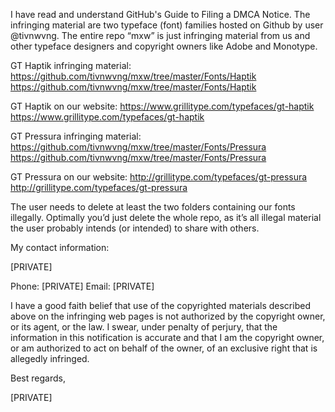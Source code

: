 I have read and understand GitHub's Guide to Filing a DMCA Notice. The infringing material are two typeface (font) families hosted on Github by user @tivnwvng. The entire repo “mxw” is just infringing material from us and other typeface designers and copyright owners like Adobe and Monotype.

GT Haptik infringing material: https://github.com/tivnwvng/mxw/tree/master/Fonts/Haptik 
https://github.com/tivnwvng/mxw/tree/master/Fonts/Haptik

GT Haptik on our website: https://www.grillitype.com/typefaces/gt-haptik 
https://www.grillitype.com/typefaces/gt-haptik

GT Pressura infringing material: https://github.com/tivnwvng/mxw/tree/master/Fonts/Pressura 
https://github.com/tivnwvng/mxw/tree/master/Fonts/Pressura

GT Pressura on our website: http://grillitype.com/typefaces/gt-pressura http://grillitype.com/typefaces/gt-pressura

The user needs to delete at least the two folders containing our fonts illegally. Optimally you’d just delete the whole repo, as it’s all illegal material the user probably intends (or intended) to share with others.

My contact information:

[PRIVATE]

Phone: [PRIVATE]
Email: [PRIVATE]

I have a good faith belief that use of the copyrighted materials described above on the infringing web pages is not authorized by the copyright owner, or its agent, or the law. I swear, under penalty of perjury, that the information in this notification is accurate and that I am the copyright owner, or am authorized to act on behalf of the owner, of an exclusive right that is allegedly infringed.

Best regards,

[PRIVATE]
